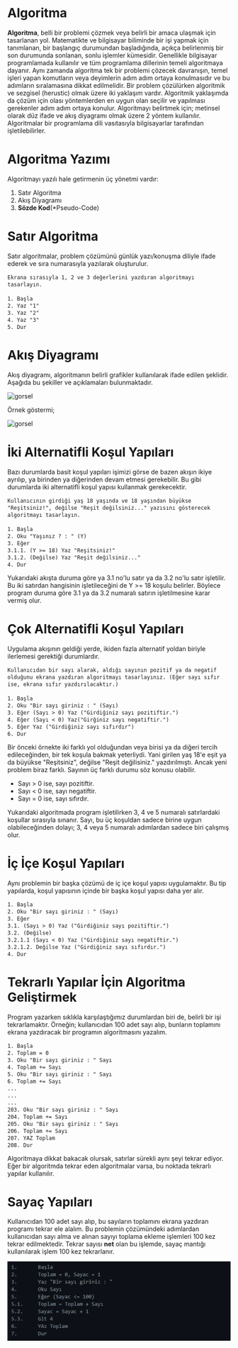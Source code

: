 # Algoritma

**Algoritma**, belli bir problemi çözmek veya belirli bir amaca ulaşmak için tasarlanan yol. Matematikte ve bilgisayar biliminde bir işi yapmak için tanımlanan, bir başlangıç durumundan başladığında, açıkça belirlenmiş bir son durumunda sonlanan, sonlu işlemler kümesidir. Genellikle bilgisayar programlamada kullanılır ve tüm programlama dillerinin temeli algoritmaya dayanır. Aynı zamanda algoritma tek bir problemi çözecek davranışın, temel işleri yapan komutların veya deyimlerin adım adım ortaya konulmasıdır ve bu adımların sıralamasına dikkat edilmelidir. Bir problem çözülürken algoritmik ve sezgisel (herustic) olmak üzere iki yaklaşım vardır. Algoritmik yaklaşımda da çözüm için olası yöntemlerden en uygun olan seçilir ve yapılması gerekenler adım adım ortaya konulur. Algoritmayı belirtmek için; metinsel olarak düz ifade ve akış diyagramı olmak üzere 2 yöntem kullanılır. Algoritmalar bir programlama dili vasıtasıyla bilgisayarlar tarafından işletilebilirler.

# Algoritma Yazımı

Algoritmayı yazılı hale getirmenin üç yönetmi vardır:

1. Satır Algoritma
2. Akış Diyagramı
3. **Sözde Kod**(*Pseudo-Code)

# Satır Algoritma

Satır algoritmalar, problem çözümünü günlük yazı/konuşma diliyle ifade ederek ve sıra numarasıyla yazılarak oluşturulur.

```
Ekrana sırasıyla 1, 2 ve 3 değerlerini yazdıran algoritmayı tasarlayın.

1. Başla
2. Yaz "1"
3. Yaz "2"
4. Yaz "3"
5. Dur
```

# Akış Diyagramı

Akış diyagramı, algoritmanın belirli grafikler kullanılarak ifade edilen şeklidir. Aşağıda bu şekiller ve açıklamaları bulunmaktadır.

![gorsel](https://www.muhammettopcu.com/wp-content/uploads/2019/06/Flowchart-tan%C4%B1mlar%C4%B1-1.png)

Örnek göstermi;

![gorsel](https://upload.wikimedia.org/wikipedia/commons/a/ac/LampFlowchart_tr.svg)

# İki Alternatifli Koşul Yapıları

Bazı durumlarda basit koşul yapıları işimizi görse de bazen akışın ikiye ayrılıp, ya birinden ya diğerinden devam etmesi gerekebilir. Bu gibi durumlarda iki alternatifli koşul yapısı kullanmak gerekecektir.

```
Kullanıcının girdiği yaş 18 yaşında ve 18 yaşından büyükse "Reşitsiniz!", değilse "Reşit değilsiniz..." yazısını gösterecek algoritmayı tasarlayın.

1. Başla
2. Oku "Yaşınız ? : " (Y)
3. Eğer
3.1.1. (Y >= 18) Yaz "Reşitsiniz!"
3.1.2. (Değilse) Yaz "Reşit değilsiniz..."
4. Dur
```

Yukarıdaki akışta duruma göre ya 3.1 no'lu satır ya da 3.2 no'lu satır işletilir. Bu iki satırdan hangisinin işletileceğini de Y >= 18 koşulu belirler. Böylece program duruma göre 3.1 ya da 3.2 numaralı satırın işletilmesine karar vermiş olur.

# Çok Alternatifli Koşul Yapıları

Uygulama akışının geldiği yerde, ikiden fazla alternatif yoldan biriyle ilerlemesi gerektiği durumlardır.

```
Kullanıcıdan bir sayı alarak, aldığı sayının pozitif ya da negatif olduğunu ekrana yazdıran algoritmayı tasarlayınız. (Eğer sayı sıfır ise, ekrana sıfır yazdırılacaktır.)

1. Başla
2. Oku "Bir sayı giriniz : " (Sayı)
3. Eğer (Sayı > 0) Yaz ("Girdiğiniz sayı pozitiftir.")
4. Eğer (Sayı < 0) Yaz("Girğiniz sayı negatiftir.")
5. Eğer Yaz ("Girdiğiniz sayı sıfırdır")
6. Dur
```

Bir önceki örnekte iki farklı yol olduğundan veya birisi ya da diğeri tercih edileceğinden, bir tek koşula bakmak yeterliydi. Yani girilen yaş 18'e eşit ya da büyükse "Reşitsiniz", değilse "Reşit değilisiniz." yazdırılmıştı. Ancak yeni problem biraz farklı. Sayının üç farklı durumu söz konusu olabilir.

- Sayı > 0 ise, sayı pozitiftir.
- Sayı < 0 ise, sayı negatiftir.
- Sayı = 0 ise, sayı sıfırdır.

Yukarıdaki algoritmada program işletilirken 3, 4 ve 5 numaralı satırlardaki koşullar sırasıyla sınanır. Sayı, bu üç koşuldan sadece birine uygun olabileceğinden dolayı; 3, 4 veya 5 numaralı adımlardan sadece biri çalışmış olur.

# İç İçe Koşul Yapıları

Aynı problemin bir başka çözümü de iç içe koşul yapısı uygulamaktır. Bu tip yapılarda, koşul yapısının içinde bir başka koşul yapısı daha yer alır.

```
1. Başla
2. Oku "Bir sayı giriniz : " (Sayı)
3. Eğer
3.1. (Sayı > 0) Yaz ("Girdiğiniz sayı pozitiftir.")
3.2. (Değilse)
3.2.1.1 (Sayı < 0) Yaz ("Girdiğiniz sayı negatiftir.")
3.2.1.2. Değilse Yaz ("Girdiğiniz sayı sıfırdır.")
4. Dur
```

# Tekrarlı Yapılar İçin Algoritma Geliştirmek

Program yazarken sıklıkla karşılaştığımız durumlardan biri de, belirli bir işi tekrarlamaktır. Örneğin; kullanıcıdan 100 adet sayı alıp, bunların toplamını ekrana yazdıracak bir programın algoritmasını yazalım. 

```
1. Başla
2. Toplam = 0
3. Oku "Bir sayı giriniz : " Sayı
4. Toplam += Sayı
5. Oku "Bir sayı giriniz : " Sayı
6. Toplam += Sayı
...
...
...
203. Oku "Bir sayı giriniz : " Sayı
204. Toplam += Sayı
205. Oku "Bir sayı giriniz : " Sayı
206. Toplam += Sayı
207. YAZ Toplam
208. Dur
```

Algoritmaya dikkat bakacak olursak, satırlar sürekli aynı şeyi tekrar ediyor. Eğer bir algoritmda tekrar eden algoritmalar varsa, bu noktada tekrarlı yapılar kullanılır.

# Sayaç Yapıları

Kullanıcıdan 100 adet sayı alıp, bu sayıların toplamını ekrana yazdıran programı tekrar ele alalım. Bu problemin çözümündeki adımlardan kullanıcıdan sayı alma ve alınan sayıyı toplama ekleme işlemleri 100 kez tekrar edilmektedir. Tekrar sayısı **net** olan bu işlemde, sayaç mantığı kullanılarak işlem 100 kez tekrarlanır. 

![gorsel](https://github.com/SenaOzcn/Algoritma/blob/MIT-License/5.png)
